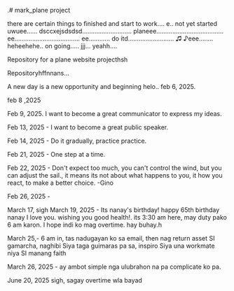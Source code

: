.# mark_plane
project

there are certain things to finished and start to work....
e..
not yet started uwuee......
dsccxejsdsdsd............................
planeee......................................
 ee.....................................
 ee............
do itd..........................
♫ ♪eee........
heheehehe..
on going.....
jjj...
yeahh....

Repository for a plane website projecthsh

Repositoryhffnnans...

A new day is a new opportunity and beginning
helo..
feb 6, 2025.

feb 8 ,2025

Feb 9, 2025. I want to become a great communicator to express my ideas.

Feb 13, 2025 - I want to become a great public speaker.

Feb 14, 2025 - Do it gradually, practice practice.

Feb 21, 2025 - One step at a time.

Feb 22, 2025 - Don't expect too much, you can't control the wind, but you can adjust the sail., it means its not about what happens to you, it how you react, to make a better choice. -Gino

Feb 26, 2025 - 

March 17, sigh
March 19, 2025 - Its nanay's birthday! happy 65th birthday nanay I love you. wishing you good health!. its 3:30 am here, may duty pako 6 am karon. I hope indi ko mag overtime. hay buhay.h

March 25,- 6 am in, tas nadugayan ko sa email, then nag return asset SI gamarcha, naghibi Siya taga guimaras pa sa, inspiro Siya una workmate niya SI manang faith

March 26, 2025 - ay ambot simple nga ulubrahon na pa complicate ko pa. 


June 20, 2025 sigh, sagay overtime wla bayad
